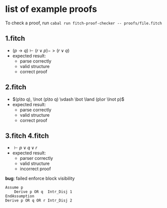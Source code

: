 # list of example proofs

To check a proof, run `cabal run fitch-proof-checker -- proofs/file.fitch`

## 1.fitch

- $(p \to q) \vdash (r \lor p) -> (r \lor q)$
- expected result:
    - parse correctly
    - valid structure
    - correct proof

## 2.fitch

- $(p\to q), \lnot (p\to q) \vdash \bot \land (p\or \lnot p)$
- expected result:
    - parse correctly
    - valid structure
    - correct proof

## 3.fitch 4.fitch

- $\vdash p \lor q \lor r$
- expected result:
    - parser correctly
    - valid structure
    - incorrect proof

**bug**: failed enforce block visibility

```
Assume p
    Derive p OR q  Intr_Disj 1
EndAssumption
Derive p OR q OR r Intr_Disj 2
```

